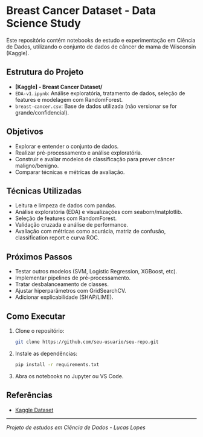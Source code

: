 # Breast Cancer Dataset - Data Science Study

Este repositório contém notebooks de estudo e experimentação em Ciência de Dados, utilizando o conjunto de dados de câncer de mama de Wisconsin (Kaggle).

## Estrutura do Projeto

- **[Kaggle] - Breast Cancer Dataset/**
- `EDA-v1.ipynb`: Análise exploratória, tratamento de dados, seleção de features e modelagem com RandomForest.
- `breast-cancer.csv`: Base de dados utilizada (não versionar se for grande/confidencial).

## Objetivos

- Explorar e entender o conjunto de dados.
- Realizar pré-processamento e análise exploratória.
- Construir e avaliar modelos de classificação para prever câncer maligno/benigno.
- Comparar técnicas e métricas de avaliação.

## Técnicas Utilizadas

- Leitura e limpeza de dados com pandas.
- Análise exploratória (EDA) e visualizações com seaborn/matplotlib.
- Seleção de features com RandomForest.
- Validação cruzada e análise de performance.
- Avaliação com métricas como acurácia, matriz de confusão, classification report e curva ROC.

## Próximos Passos

- Testar outros modelos (SVM, Logistic Regression, XGBoost, etc).
- Implementar pipelines de pré-processamento.
- Tratar desbalanceamento de classes.
- Ajustar hiperparâmetros com GridSearchCV.
- Adicionar explicabilidade (SHAP/LIME).

## Como Executar

1. Clone o repositório:
    ```bash
    git clone https://github.com/seu-usuario/seu-repo.git
    ```
2. Instale as dependências:
    ```bash
    pip install -r requirements.txt
    ```
3. Abra os notebooks no Jupyter ou VS Code.

## Referências

- [Kaggle Dataset](https://www.kaggle.com/datasets/yasserh/breast-cancer-dataset)

---

*Projeto de estudos em Ciência de Dados - Lucas Lopes*